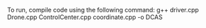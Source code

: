 To run, compile code using the following command:
g++ driver.cpp Drone.cpp ControlCenter.cpp coordinate.cpp -o DCAS